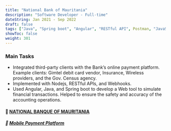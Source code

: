 ```yaml
---
title: "National Bank of Mauritania"
description: "Software Developer - Full-time"
dateString: Jan 2021 - Sep 2022
draft: false
tags: ["Java", "Spring boot", "Angular", "RESTful API", Postman, "JavaScript", "MySQL", Git, Miro visual Platform]
showToc: false
weight: 301
--- 
```


### Main Tasks

- Integrated third-party clients with the Bank’s online payment platform. Example clients: Gimtel debit card vendor, Insurance, Wireless providers, and the Gov. Census agency.
- Implemented with Nodejs, RESTful APIs, and Webhooks. 
- Used Angular, Java, and Spring boot to develop a Web tool to simulate financial transactions. Helped to ensure the safety and accuracy of the accounting operations.

#### 🔗 [**NATIONAL BANQUE OF MAURITANIA**](http://www.bnm.mr/)
##### 🔗 [**Mobile Payment Platform**](http://www.click.mr/)